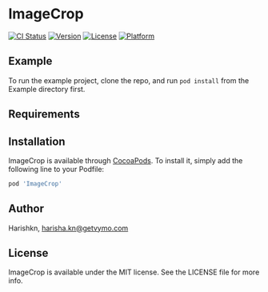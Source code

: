 # ImageCrop

[![CI Status](https://img.shields.io/travis/Harishkn/ImageCrop.svg?style=flat)](https://travis-ci.org/Harishkn/ImageCrop)
[![Version](https://img.shields.io/cocoapods/v/ImageCrop.svg?style=flat)](https://cocoapods.org/pods/ImageCrop)
[![License](https://img.shields.io/cocoapods/l/ImageCrop.svg?style=flat)](https://cocoapods.org/pods/ImageCrop)
[![Platform](https://img.shields.io/cocoapods/p/ImageCrop.svg?style=flat)](https://cocoapods.org/pods/ImageCrop)

## Example

To run the example project, clone the repo, and run `pod install` from the Example directory first.

## Requirements

## Installation

ImageCrop is available through [CocoaPods](https://cocoapods.org). To install
it, simply add the following line to your Podfile:

```ruby
pod 'ImageCrop'
```

## Author

Harishkn, harisha.kn@getvymo.com

## License

ImageCrop is available under the MIT license. See the LICENSE file for more info.
